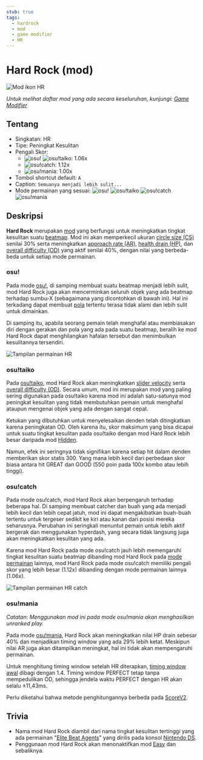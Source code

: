 ```yaml
---
stub: true
tags:
  - hardrock
  - mod
  - game modifier
  - HR
---
```


# Hard Rock (mod)

![Mod ikon HR](/wiki/shared/mods/HR.png "Ikon mod Hard Rock (HR)")

*Untuk melihat daftar mod yang ada secara keseluruhan, kunjungi: [Game Modifier](/wiki/Gameplay/Game_modifier)*

## Tentang

- Singkatan: HR
- Tipe: Peningkat Kesulitan
- Pengali Skor:
  - ![][osu!] ![][osu!taiko]: 1.06x
  - ![][osu!catch]: 1.12x
  - ![][osu!mania]: 1.00x
- Tombol shortcut default: `A`
- Caption: `Semuanya menjadi lebih sulit...`
- Mode permainan yang sesuai: ![][osu!] ![][osu!taiko] ![][osu!catch] ![][osu!mania]

## Deskripsi

**Hard Rock** merupakan [mod](/wiki/Gameplay/Game_modifier) yang berfungsi untuk meningkatkan tingkat kesulitan suatu [beatmap](/wiki/Beatmap). Mod ini akan memperkecil ukuran [circle size (CS)](/wiki/Beatmap/Circle_size) senilai 30% serta meningkatkan [approach rate (AR)](/wiki/Beatmap/Approach_rate), [health drain (HP)](/wiki/Beatmap/HP_drain_rate), dan [overall difficulty (OD)](/wiki/Beatmap/Overall_difficulty) yang aktif senilai 40%, dengan nilai yang berbeda-beda untuk setiap mode permainan.

### osu!

Pada mode [osu!](/wiki/Game_mode/osu!), di samping membuat suatu beatmap menjadi lebih sulit, mod Hard Rock juga akan mencerminkan seluruh objek yang ada beatmap terhadap sumbu-X (sebagaimana yang dicontohkan di bawah ini). Hal ini terkadang dapat membuat [pola](/wiki/Beatmap/Pattern) tertentu terasa tidak alami dan lebih sulit untuk dimainkan.

Di samping itu, apabila seorang pemain telah menghafal atau membiasakan diri dengan gerakan dan pola yang ada pada suatu beatmap, beralih ke mod Hard Rock dapat menghilangkan hafalan tersebut dan menimbulkan kesulitannya tersendiri.

![Tampilan permainan HR](img/HR-comparison-osu.jpg "Perbandingan antara permainan biasa (kiri) dan permainan dengan mod Hard Rock yang diaktifkan (kanan) pada mode osu!")

### osu!taiko

Pada [osu!taiko](/wiki/Game_mode/osu!taiko), mod Hard Rock akan meningkatkan [slider velocity](/wiki/Gameplay/Hit_object/Slider/Slider_velocity) serta [overall difficulty (OD)](/wiki/Beatmap/Overall_difficulty). Secara umum, mod ini merupakan mod yang paling sering digunakan pada osu!taiko karena mod ini adalah satu-satunya mod peningkat kesulitan yang tidak membutuhkan pemain untuk menghafal ataupun mengenai objek yang ada dengan sangat cepat.

Ketukan yang dibutuhkan untuk menyelesaikan denden telah ditingkatkan karena peningkatan OD. Oleh karena itu, skor maksimum yang bisa dicapai untuk suatu tingkat kesulitan pada osu!taiko dengan mod Hard Rock lebih besar daripada mod [Hidden](/wiki/Gameplay/Game_modifier/Hidden).

Namun, efek ini seringnya tidak signifikan karena setiap hit dalam denden memberikan skor statis 300. Yang mana lebih kecil dari perbedaan skor biasa antara hit GREAT dan GOOD (550 poin pada 100x kombo atau lebih tinggi).

### osu!catch

Pada mode osu!catch, mod Hard Rock akan berpengaruh terhadap beberapa hal. Di samping membuat catcher dan buah yang ada menjadi lebih kecil dan lebih cepat jatuh, mod ini dapat mengakibatkan buah-buah tertentu untuk tergeser sedikit ke kiri atau kanan dari posisi mereka seharusnya. Perubahan ini seringkali menuntut pemain untuk lebih aktif bergerak dan menggunakan hyperdash, yang secara tidak langsung juga akan meningkatkan kesulitan yang ada.

Karena mod Hard Rock pada mode osu!catch jauh lebih memengaruhi tingkat kesulitan suatu beatmap dibanding mod Hard Rock pada [mode permainan](/wiki/Game_mode) lainnya, mod Hard Rock pada mode osu!catch memiliki pengali skor yang lebih besar (1.12x) dibanding dengan mode permainan lainnya (1.06x).

![Tampilan permainan HR catch](img/HR-comparison-catch.jpg "Perbandingan antara permainan biasa (kiri) dan permainan dengan mod Hard Rock yang diaktifkan (kanan) pada mode osu!catch")

### osu!mania

*Catatan: Menggunakan mod ini pada mode osu!mania akan menghasilkan unranked play.*

Pada mode [osu!mania](/wiki/Game_mode/osu!mania), Hard Rock akan meningkatkan nilai HP drain sebesar 40% dan menjadikan timing window yang ada 29% lebih ketat. Meskipun nilai AR juga akan ditampilkan meningkat, hal ini tidak akan mempengaruhi permainan.

Untuk menghitung timing window setelah HR diterapkan, [timing window awal](/wiki/Beatmap/Overall_difficulty) dibagi dengan 1.4. Timing window PERFECT tetap tanpa mempedulikan OD, sehingga jendela waktu PERFECT dengan HR akan selalu ±11,43ms.

Perlu diketahui bahwa metode penghitungannya berbeda pada [ScoreV2](/wiki/Gameplay/Game_modifier/ScoreV2).

## Trivia

- Nama mod Hard Rock diambil dari nama tingkat kesulitan tertinggi yang ada permainan "[Elite Beat Agents](/wiki/iNiS_games)" yang dirilis pada konsol [Nintendo DS](https://en.wikipedia.org/wiki/Nintendo_DS).
- Penggunaan mod Hard Rock akan menonaktifkan mod [Easy](/wiki/Gameplay/Game_modifier/Easy) dan sebaliknya.

[osu!]: /wiki/shared/mode/osu.png "osu!"
[osu!taiko]: /wiki/shared/mode/taiko.png "osu!taiko"
[osu!catch]: /wiki/shared/mode/catch.png "osu!catch"
[osu!mania]: /wiki/shared/mode/mania.png "osu!mania"
